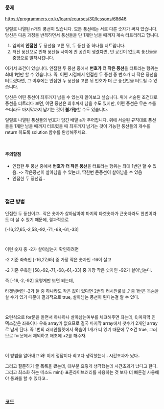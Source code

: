 ### 문제

https://programmers.co.kr/learn/courses/30/lessons/68646

일렬로 나열된 n개의 풍선이 있습니다. 모든 풍선에는 서로 다른 숫자가 써져 있습니다. 당신은 다음 과정을 반복하면서 풍선들을 단 1개만 남을 때까지 계속 터트리려고 합니다.

1. 임의의 **인접한** 두 풍선을 고른 뒤, 두 풍선 중 하나를 터트립니다.
2. 터진 풍선으로 인해 풍선들 사이에 빈 공간이 생겼다면, 빈 공간이 없도록 풍선들을 중앙으로 밀착시킵니다.

여기서 조건이 있습니다. 인접한 두 풍선 중에서 **번호가 더 작은 풍선**을 터트리는 행위는 최대 1번만 할 수 있습니다. 즉, 어떤 시점에서 인접한 두 풍선 중 번호가 더 작은 풍선을 터트렸다면, 그 이후에는 인접한 두 풍선을 고른 뒤 번호가 더 큰 풍선만을 터트릴 수 있습니다.

당신은 어떤 풍선이 최후까지 남을 수 있는지 알아보고 싶습니다. 위에 서술된 조건대로 풍선을 터트리다 보면, 어떤 풍선은 최후까지 남을 수도 있지만, 어떤 풍선은 무슨 수를 쓰더라도 마지막까지 남기는 것이 **불가능**할 수도 있습니다.

일렬로 나열된 풍선들의 번호가 담긴 배열 a가 주어집니다. 위에 서술된 규칙대로 풍선들을 1개만 남을 때까지 터트렸을 때 최후까지 남기는 것이 가능한 풍선들의 개수를 return 하도록 solution 함수를 완성해주세요.

<br>

#### 주의할점

- 인접한 두 풍선 중에서 **번호가 더 작은 풍선**을 터트리는 행위는 최대 1번만 할 수 있음. -> 작은풍선이 살아남을 수 있는데, 딱한번 큰풍선이 살아남을 수 있음
- 인접한 두 풍선임..

<br>

### 접근 방법

인접한 두 풍선이고.. 작은 숫자가 살아남아야 마지막 타겟숫자가 큰숫자라도 한번이라도 더 살 수 있기 때문에, 결과적으로

[-16,27,65,-2,58,-92,-71,-68,-61,-33]

<br>

이런 숫자 중 -2가 살아남는지 확인하려면

-2 기준 좌측인 [-16,27,65] 중 가장 작은 숫자인 -16이 살고

-2 기준 우측인 [58,-92,-71,-68,-61,-33] 중 가장 작은 숫자인 -92가 살아남는다.

즉 [-16,-2,-92] 요렇게만 보면 되는데,

타겟넘버인 -2가 둘 중 하나라도 작은 값이 있다면 2번의 러시안룰렛..? 중 1번은 목숨을 살 수가 있기 때문에 결과적으로 true, 살아남는 풍선이 된다는걸 알 수 있다.

<br>

요런식으로 for문을 돌면서 하나하나 살아남는여부를 체크해주면 되는데, 0,마지막 인덱스값은 좌측이나 우측 array가 없으므로 결국 마지막 array에서 갯수가 2개인 array로 남게 된다. 즉 1번의 러시안룰렛에서 목숨이 1개가 더 있기 때문에 무조건 true, 그러므로 for문에서 제외하고 애초에 +2를 해주자.

<br>

이 방법을 알아내고 와! 이게 정답이다 최고다 생각했는데.. 시간초과가 났다..

그리고 질문하기 글 목록을 봤는데, 대부분 요렇게 생각했는데 시간초과가 났다고 한다. 그리고 최소화 하는 메소드 min() 표준라이브러리를 사용하는 것 보다 더 빠른걸 사용해야 통과를 할 수 있다고..

<br>

### 코드

<script src="https://gist.github.com/6803057cec9d585af946e18fbc95e30c.js"></script>